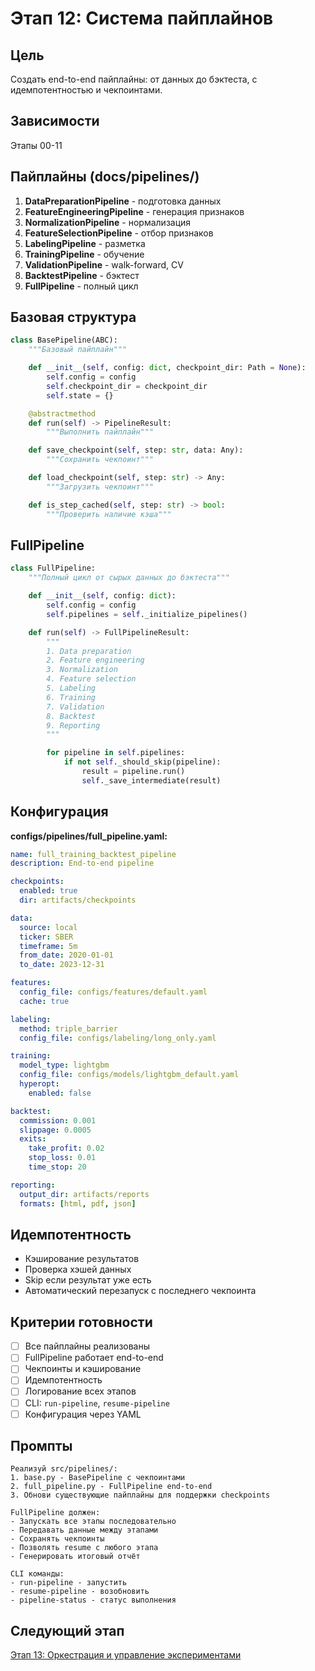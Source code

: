 # Этап 12: Система пайплайнов

## Цель
Создать end-to-end пайплайны: от данных до бэктеста, с идемпотентностью и чекпоинтами.

## Зависимости
Этапы 00-11

## Пайплайны (docs/pipelines/)

1. **DataPreparationPipeline** - подготовка данных
2. **FeatureEngineeringPipeline** - генерация признаков
3. **NormalizationPipeline** - нормализация
4. **FeatureSelectionPipeline** - отбор признаков
5. **LabelingPipeline** - разметка
6. **TrainingPipeline** - обучение
7. **ValidationPipeline** - walk-forward, CV
8. **BacktestPipeline** - бэктест
9. **FullPipeline** - полный цикл

## Базовая структура

```python
class BasePipeline(ABC):
    """Базовый пайплайн"""

    def __init__(self, config: dict, checkpoint_dir: Path = None):
        self.config = config
        self.checkpoint_dir = checkpoint_dir
        self.state = {}

    @abstractmethod
    def run(self) -> PipelineResult:
        """Выполнить пайплайн"""

    def save_checkpoint(self, step: str, data: Any):
        """Сохранить чекпоинт"""

    def load_checkpoint(self, step: str) -> Any:
        """Загрузить чекпоинт"""

    def is_step_cached(self, step: str) -> bool:
        """Проверить наличие кэша"""
```

## FullPipeline
```python
class FullPipeline:
    """Полный цикл от сырых данных до бэктеста"""

    def __init__(self, config: dict):
        self.config = config
        self.pipelines = self._initialize_pipelines()

    def run(self) -> FullPipelineResult:
        """
        1. Data preparation
        2. Feature engineering
        3. Normalization
        4. Feature selection
        5. Labeling
        6. Training
        7. Validation
        8. Backtest
        9. Reporting
        """

        for pipeline in self.pipelines:
            if not self._should_skip(pipeline):
                result = pipeline.run()
                self._save_intermediate(result)
```

## Конфигурация

**configs/pipelines/full_pipeline.yaml:**
```yaml
name: full_training_backtest_pipeline
description: End-to-end pipeline

checkpoints:
  enabled: true
  dir: artifacts/checkpoints

data:
  source: local
  ticker: SBER
  timeframe: 5m
  from_date: 2020-01-01
  to_date: 2023-12-31

features:
  config_file: configs/features/default.yaml
  cache: true

labeling:
  method: triple_barrier
  config_file: configs/labeling/long_only.yaml

training:
  model_type: lightgbm
  config_file: configs/models/lightgbm_default.yaml
  hyperopt:
    enabled: false

backtest:
  commission: 0.001
  slippage: 0.0005
  exits:
    take_profit: 0.02
    stop_loss: 0.01
    time_stop: 20

reporting:
  output_dir: artifacts/reports
  formats: [html, pdf, json]
```

## Идемпотентность

- Кэширование результатов
- Проверка хэшей данных
- Skip если результат уже есть
- Автоматический перезапуск с последнего чекпоинта

## Критерии готовности

- [ ] Все пайплайны реализованы
- [ ] FullPipeline работает end-to-end
- [ ] Чекпоинты и кэширование
- [ ] Идемпотентность
- [ ] Логирование всех этапов
- [ ] CLI: `run-pipeline`, `resume-pipeline`
- [ ] Конфигурация через YAML

## Промпты

```
Реализуй src/pipelines/:
1. base.py - BasePipeline с чекпоинтами
2. full_pipeline.py - FullPipeline end-to-end
3. Обнови существующие пайплайны для поддержки checkpoints

FullPipeline должен:
- Запускать все этапы последовательно
- Передавать данные между этапами
- Сохранять чекпоинты
- Позволять resume с любого этапа
- Генерировать итоговый отчёт

CLI команды:
- run-pipeline - запустить
- resume-pipeline - возобновить
- pipeline-status - статус выполнения
```

## Следующий этап
[Этап 13: Оркестрация и управление экспериментами](Этап_13_Оркестрация.md)
